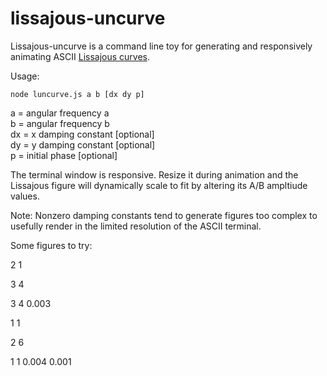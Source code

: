 # lissajous-uncurve

Lissajous-uncurve is a command line toy for generating and responsively animating ASCII [Lissajous curves](https://en.wikipedia.org/wiki/Lissajous_curve).

Usage: 

```node luncurve.js a b [dx dy p]```

a = angular frequency a  
b = angular frequency b  
dx = x damping constant [optional]  
dy = y damping constant [optional]  
p = initial phase [optional]  

The terminal window is responsive. Resize it during animation and the Lissajous figure will dynamically scale to fit by altering its A/B ampltiude values.

Note: Nonzero damping constants tend to generate figures too complex to usefully render in the limited resolution of the ASCII terminal.

Some figures to try:

2 1 

3 4 

3 4 0.003 

1 1

2 6

1 1 0.004 0.001
